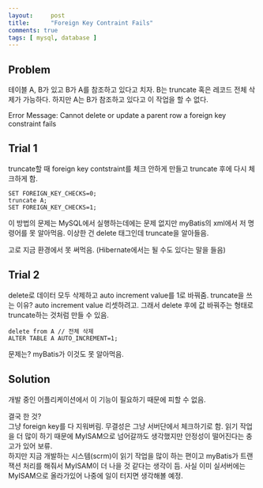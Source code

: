 ```yaml
---
layout:     post
title:      "Foreign Key Contraint Fails"
comments: true
tags: [ mysql, database ]
---
```


## Problem
테이블 A, B가 있고 B가 A를 참조하고 있다고 치자. B는 truncate 혹은 레코드 전체 삭제가 가능하다. 하지만 A는 B가 참조하고 있다고 이 작업을 할 수 없다.

Error Message: Cannot delete or update a parent row a foreign key constraint fails

## Trial 1

truncate할 때 foreign key contstraint를 체크 안하게 만들고 truncate 후에 다시 체크하게 함.

```
SET FOREIGN_KEY_CHECKS=0;
truncate A;
SET FOREIGN_KEY_CHECKS=1;
```

이 방법의 문제는 MySQL에서 실행하는데에는 문제 없지만 myBatis의 xml에서 저 명령어를 못 알아먹음. 이상한 건 delete 태그인데 truncate을 알아들음.

고로 지금 환경에서 못 써먹음. (Hibernate에서는 될 수도 있다는 말을 들음)

## Trial 2

delete로 데이터 모두 삭제하고 auto increment value를 1로 바꿔줌.
truncate을 쓰는 이유? auto increment value 리셋하려고.
그래서 delete 후에 값 바꿔주는 형태로 truncate하는 것처럼 만들 수 있음.

```
delete from A // 전체 삭제
ALTER TABLE A AUTO_INCREMENT=1;
```

문제는? myBatis가 이것도 못 알아먹음.

## Solution

개발 중인 어플리케이션에서 이 기능이 필요하기 때문에 피할 수 없음.

결국 한 것?  
그냥 foreign key를 다 지워버림. 무결성은 그냥 서버단에서 체크하기로 함. 읽기 작업을 더 많이 하기 때문에 MyISAM으로 넘어갈까도 생각했지만 안정성이 떨어진다는 충고가 있어 보류.  
하지만 지금 개발하는 시스템(scrm)이 읽기 작업을 많이 하는 편이고 myBatis가 트랜잭션 처리를 해줘서 MyISAM이 더 나을 것 같다는 생각이 듬.
사실 이미 실서버에는 MyISAM으로 올라가있어 나중에 일이 터지면 생각해볼 예정.
